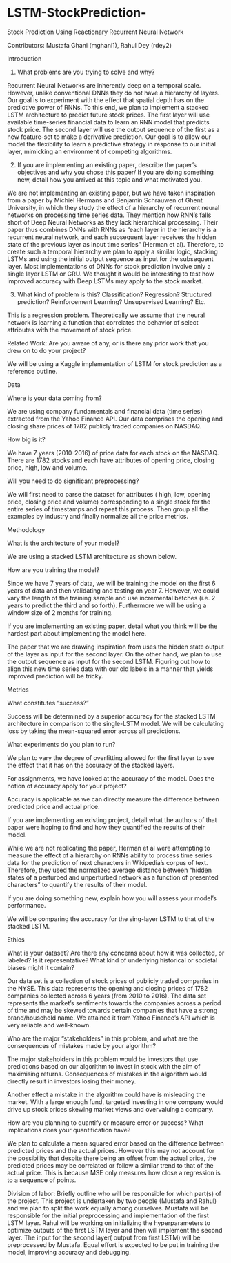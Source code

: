 # LSTM-StockPrediction-

Stock Prediction Using Reactionary Recurrent Neural Network

Contributors: Mustafa Ghani (mghani1), Rahul Dey (rdey2)

Introduction
 
1. What problems are you trying to solve and why?
 
Recurrent Neural Networks are inherently deep on a temporal scale. However, unlike conventional DNNs they do not have a hierarchy of layers. Our goal is to experiment with the effect that spatial depth has on the predictive power of RNNs. To this end, we plan to implement a stacked LSTM architecture to predict future stock prices. The first layer will use available time-series financial data to learn an RNN model that predicts stock price. The second layer will use the output sequence of the first as a new feature-set to make a derivative prediction. Our goal is to allow our model the flexibility to learn a predictive strategy in response to our initial layer, mimicking an environment of competing algorithms.
 
 2. If you are implementing an existing paper, describe the paper’s objectives and why you chose this paper/ If you are doing something new, detail how you arrived at this topic and what motivated you.
 
We are not implementing an existing paper, but we have taken inspiration from a paper by Michiel Hermans and Benjamin Schrauwen of Ghent University, in which they study the effect of a hierarchy of recurrent neural networks on processing time series data. They mention how RNN’s falls short of Deep Neural Networks as they lack hierarchical processing. Their paper thus combines DNNs with RNNs as “each layer in the hierarchy is a recurrent neural network, and each subsequent layer receives the hidden state of the previous layer as input time series” (Herman et al). Therefore, to create such a temporal hierarchy we plan to apply a similar logic, stacking LSTMs and using the initial output sequence as input for the subsequent layer. Most implementations of DNNs for stock prediction involve only a single layer LSTM or GRU. We thought it would be interesting to test how improved accuracy with Deep LSTMs may apply to the stock market.   
 
3. What kind of problem is this? Classification? Regression? Structured prediction? Reinforcement Learning? Unsupervised Learning? Etc.
 
This is a regression problem. Theoretically we assume that the neural  network is learning a function that correlates the behavior of select attributes with the movement of stock price. 
 
Related Work: Are you aware of any, or is there any prior work that you drew on to do your project?

We will be using a Kaggle  implementation of LSTM for stock prediction as a reference outline.

Data
 
Where is your data coming from?
 
We are using company fundamentals and financial data (time series) extracted from the Yahoo Finance API. Our data comprises the opening and closing share prices of 1782 publicly traded companies on NASDAQ.
 
How big is it? 
 
We have 7 years (2010-2016) of price data for each stock on the NASDAQ. There are 1782 stocks and each have attributes of opening price, closing price, high, low and volume.
 
Will you need to do significant preprocessing?
 
We will first need to parse the dataset for attributes ( high, low, opening price, closing price and volume) corresponding to a single stock for the entire series of timestamps and repeat this process. Then group all the examples by industry and finally normalize all the price metrics.
 
Methodology
 
What is the architecture of your model?
 
We are using a stacked LSTM architecture as shown below.
 
How are you training the model?
 
Since we have 7 years of data, we will be training the model on the first 6 years of data and then validating and testing on year 7. However, we could vary the length of the training sample and use incremental batches (i.e. 2 years to predict the third and so forth). Furthermore we will be using a window size of 2 months for training. 
 
If you are implementing an existing paper, detail what you think will be the hardest part about implementing the model here.
 
The paper that we are drawing inspiration from uses the hidden state output of the layer as input for the second layer. On the other hand, we plan to use the output sequence as input for the second LSTM. Figuring out how to align this new time series data with our old labels in a manner that yields improved prediction will be tricky. 
 
Metrics
 
What constitutes “success?”
 
Success will be determined by a superior accuracy for the stacked LSTM architecture in comparison to the single-LSTM model. We will be calculating loss by taking the mean-squared error across all predictions. 
 
What experiments do you plan to run?
 
We plan to vary the degree of overfitting allowed for the first layer to see the effect that it has on the accuracy of the stacked layers. 
 
For assignments, we have looked at the accuracy of the model. Does the notion of accuracy apply for your project?
 
Accuracy is applicable as we can directly measure the difference between predicted price and actual price.
 
If you are implementing an existing project, detail what the authors of that paper were hoping to find and how they quantified the results of their model.
 
While we are not replicating the paper, Herman et al were attempting to  measure the effect of a hierarchy on RNNs ability to process time series data for the prediction of next characters in Wikipedia’s corpus of text. Therefore, they used the normalized average distance between “hidden states of a perturbed and unperturbed network as a function of presented characters” to quantify the results of their model.
 
If you are doing something new, explain how you will assess your model’s performance.
 
We will be comparing the accuracy for the sing-layer LSTM to that of the stacked LSTM.
	
Ethics
 
What is your dataset? Are there any concerns about how it was collected, or labeled? Is it representative? What kind of underlying historical or societal biases might it contain?
 
Our data set is a collection of stock prices of publicly traded companies in the NYSE. This data represents the opening and closing prices of 1782 companies collected across 6 years (from 2010 to 2016). The data set represents the market’s sentiments towards the companies across a period of time and may be skewed towards certain companies that have a strong brand/household name. We attained it from Yahoo Finance’s API which is very reliable and well-known.
 
Who are the major “stakeholders” in this problem, and what are the consequences of mistakes made by your algorithm?
 
The major stakeholders in this problem would be investors that use predictions based on our algorithm to invest in stock with the aim of maximising returns. Consequences of mistakes in the algorithm would directly result in investors losing their money. 
 
Another effect a mistake in the algorithm could have is misleading the market. With a large enough fund, targeted investing in one company would drive up stock prices skewing market views and overvaluing a company. 
 
How are you planning to quantify or measure error or success? What implications does your quantification have?
 
We plan to calculate a mean squared error based on the difference between predicted prices and the actual prices. However this may not account for the possibility that despite there being an offset from the actual price, the predicted prices may be correlated or follow a similar trend to that of the actual price. This is because MSE only measures how close a regression is to a sequence of points. 
 
Division of labor: Briefly outline who will be responsible for which part(s) of the project.
This project is undertaken by two people (Mustafa and Rahul) and we  plan to split the work equally among ourselves. Mustafa will be responsible for the initial preprocessing and implementation of the first LSTM layer. Rahul will be working on initializing the hyperparameters to optimize outputs of the first LSTM layer and then will implement the second layer. The input for the second layer( output from first LSTM) will be preprocessed by Mustafa. Equal effort is expected to be put in training the model, improving accuracy and debugging. 

